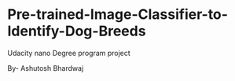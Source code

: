 # Pre-trained-Image-Classifier-to-Identify-Dog-Breeds
Udacity nano Degree program project 

By- Ashutosh Bhardwaj
